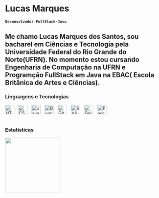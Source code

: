 # Lucas Marques 

**`Desenvolvedor FullStack-Java`**

Me chamo Lucas Marques dos Santos, sou bacharel em Ciências e Tecnologia pela Universidade Federal do Rio Grande do Norte(UFRN). No momento estou cursando Engenharia de Computação na UFRN e Programção FullStack em Java na EBAC( Escola Britânica de Artes e Ciências).
---

### Linguagens e Tecnologias

<img 
    align="left" 
    alt="HTML"
    title="HTML" 
    width="30px" 
    style="padding-right: 10px;" 
    src="https://cdn.jsdelivr.net/gh/devicons/devicon@latest/icons/html5/html5-original.svg" 
/>
<img 
    align="left" 
    alt="CSS" 
    title="CSS"
    width="30px" 
    style="padding-right: 10px;" 
    src="https://cdn.jsdelivr.net/gh/devicons/devicon@latest/icons/css3/css3-original.svg" 
/>
<img 
    align="left" 
    alt="JavaScript" 
    title="JavaScript"
    width="30px" 
    style="padding-right: 10px;" 
    src="https://cdn.jsdelivr.net/gh/devicons/devicon@latest/icons/javascript/javascript-original.svg" 
/>      

<img 
    align="left" 
    alt="Bootstrap"
    title="Bootstrap" 
    width="30px" 
    style="padding-right: 10px;" 
    src="https://cdn.jsdelivr.net/gh/devicons/devicon@latest/icons/bootstrap/bootstrap-original.svg" 
/>

<img 
    align="left" 
    alt="Git" 
    title="Git"
    width="30px" 
    style="padding-right: 10px;" 
    src="https://cdn.jsdelivr.net/gh/devicons/devicon@latest/icons/git/git-original.svg" 
/>

<img 
    align="left" 
    alt="SASS" 
    title="SASS"
    width="30px" 
    style="padding-right: 10px;" 
    src="https://cdn.jsdelivr.net/gh/devicons/devicon@latest/icons/sass/sass-original.svg" 
/>

<img 
    align="left" 
    alt="Gulp" 
    title="Gulp"
    width="30px" 
    style="padding-right: 10px;" 
    src="https://cdn.jsdelivr.net/gh/devicons/devicon@latest/icons/gulp/gulp-plain.svg"
/>

<img 
    align="left" 
    alt="Parcel" 
    title="Parcel"
    width="30px" 
    style="padding-right: 10px;" 
    src="https://cdn-icons-png.flaticon.com/512/2420/2420464.png"
/>

&nbsp;&nbsp;
        
<br/>

### Estatísticas

<div align="left">
  <img 
    height="180em"
    src="https://github-readme-stats.vercel.app/api/top-langs/?username=LukasMarquess&theme=tokyonight&layout=compact&custom_title=Tecnologias&langs_count=9"
  />
</div>
